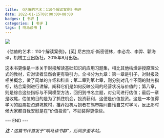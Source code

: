 ```yaml
---
title: 《估值的艺术：110个解读案例》书评
date: 2022-01-15T08:00:00+08:00
badges: [ 书评 ]
categories: [ 书评 ]
tags: [ 响马读书 ]
---
```


<img src="/images/2022/0115/book-cover.jpg" style="max-width:300px"/>

《估值的艺术：110个解读案例》，[英] 尼古拉斯·斯密德林，李必龙、李羿、郭海 译，机械工业出版社，2015年8月出版。

这本书更像是一本关于财报解读基础知识的应用习题集，相比其他枯燥讲授原理公式的教材，它对读者显然会更有吸引力。全书分为九章：第一章是引子，对财报及相关概念，做了简单的介绍和科普；第二章到第七章，则分别对几个不同的财务指标，结合案例进行讲解，阐释它们是如何反映公司的经营状况与价值的；第八章，则是综合这些指标与不同模型方法，回归到书名主题，对公司进行估值；最后一章是收尾，估值的目的是为了抓住机会，投资获利，这便是价值投资。这是一本值得学习的股票投资避坑教材，推荐投机亏损者在熊市期间自怜自艾时学习，反正那时候大家都自我安慰是在“价值投资”，不妨装得更像些。

<div class="p-5 text-center">--- END ---</div>

<i><b>注：</b>这篇书评首发于“响马读书群”，后同步至本站。</i>
